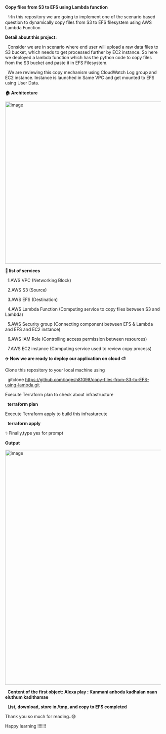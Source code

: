 **Copy files from S3 to EFS using Lambda function**

&nbsp; ✨In this repository we are going to implement one of the scenario based question to dynamically copy files from S3 to EFS filesystem using AWS Lambda Function 

**Detail about this project:**

&nbsp; Consider we are in scenario where end user will upload a raw data files to S3 bucket, which needs to get processed further by EC2 instance.  So here we deployed a lambda function which has the python code to copy files from the S3 bucket and paste it in EFS Filesystem.  

 &nbsp; We are reviewing this copy mechanism using CloudWatch Log group and EC2 instance.  Instance is launched in Same VPC and get mounted to EFS using User Data.



**🏠 Architecture**

<img width="522" alt="image" src="https://github.com/logesh81098/copy-files-from-S3-to-EFS-using-lambda/assets/83343125/45f5df84-0be5-49f7-9dda-00adb2617cbd">


**📃 list of services**

 &nbsp; 1.AWS VPC (Networking Block)

 &nbsp; 2.AWS S3 (Source)

 &nbsp; 3.AWS EFS (Destination)

 &nbsp; 4.AWS Lambda Function (Computing service to copy files between S3 and Lambda)

 &nbsp; 5.AWS Security group (Connecting component between EFS & Lambda and EFS and EC2 instance)

 &nbsp; 6.AWS IAM Role (Controlling access permission between resources)

 &nbsp; 7.AWS EC2 instance (Computing service used to review copy process)

**✈️ Now we are ready to deploy our application on cloud ⛅**

Clone this repository to your local machine using 

 &nbsp; gitclone https://github.com/logesh81098/copy-files-from-S3-to-EFS-using-lambda.git

Execute Terraform plan to check about infrastructure 

 &nbsp; **terraform plan**

Execute Terraform apply to build this infrasturcute 

 &nbsp; **terraform apply**

✨Finally,type yes for prompt 


**Output**

<img width="757" alt="image" src="https://github.com/logesh81098/copy-files-from-S3-to-EFS-using-lambda/assets/83343125/812bc26d-e8a0-4ba8-bc36-d7919dde9f89">

&nbsp; **Content of the first object: Alexa play : Kanmani anbodu kadhalan naan eluthum kadithamae**

&nbsp; **List, download, store in /tmp, and copy to EFS completed**

Thank you so much for reading..😅 

Happy learning !!!!!!!
